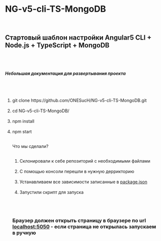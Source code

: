 # NG-v5-cli-TS-MongoDB<br><br>

<h2>Стартовый шаблон настройки Angular5 CLI + Node.js + TypeScript + MongoDB</h2><br><br>

<h5>Небольшая документация для развертывания проекта</h5><br><br>

<ol>
<li>git clone https://github.com/ONESucH/NG-v5-cli-TS-MongoDB.git</li><br>
<li>cd NG-v5-cli-TS-MongoDB/</li><br>
<li>npm install</li><br>
<li>npm start</li><br>

Что мы сделали?<br><br>

<ol>
<li>Склонировали к себе репозиторий с необходимыми файлами</li><br>
<li>С помощью консоли перешли в нужную деррикторию</li><br>
<li>Устанавливаем все зависимости записанные в <a href="">package.json</a></li><br>
<li>Запустили скрипт для запуска</li><br>
</ol><br><br>

<h3>Браузер должен открыть страницу в браузере по url <a href="">localhost:5050</a> - если страница не открылась запускаем в ручную</h3>
